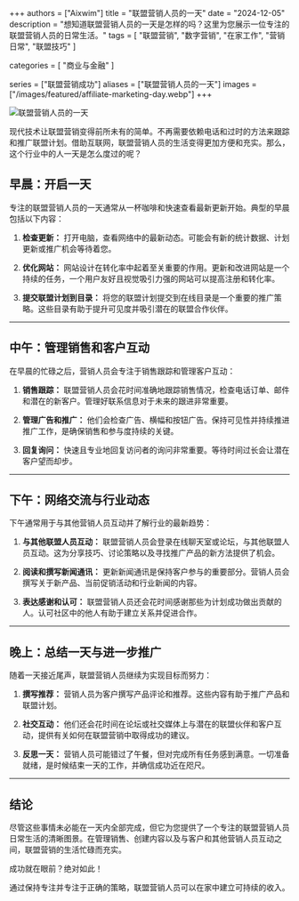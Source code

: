 +++
authors = ["Aixwim"]
title = "联盟营销人员的一天"
date = "2024-12-05"
description = "想知道联盟营销人员的一天是怎样的吗？这里为您展示一位专注的联盟营销人员的日常生活。"
tags = [
  "联盟营销",
  "数字营销",
  "在家工作",
  "营销日常",
  "联盟技巧"
]

categories = [
  "商业与金融"
]

series = ["联盟营销成功"]
aliases = ["联盟营销人员的一天"]
images = ["/images/featured/affiliate-marketing-day.webp"]
+++

![联盟营销人员的一天]( /images/featured/affiliate-marketing-day.webp)

现代技术让联盟营销变得前所未有的简单。不再需要依赖电话和过时的方法来跟踪和推广联盟计划。借助互联网，联盟营销人员的生活变得更加方便和充实。那么，这个行业中的人一天是怎么度过的呢？

<!--more-->

## 早晨：开启一天

专注的联盟营销人员的一天通常从一杯咖啡和快速查看最新更新开始。典型的早晨包括以下内容：

1. **检查更新：** 打开电脑，查看网络中的最新动态。可能会有新的统计数据、计划更新或推广机会等待着您。

2. **优化网站：** 网站设计在转化率中起着至关重要的作用。更新和改进网站是一个持续的任务，一个用户友好且视觉吸引力强的网站可以提高注册和转化率。

3. **提交联盟计划到目录：** 将您的联盟计划提交到在线目录是一个重要的推广策略。这些目录有助于提升可见度并吸引潜在的联盟合作伙伴。

---

## 中午：管理销售和客户互动

在早晨的忙碌之后，营销人员会专注于销售跟踪和管理客户互动：

1. **销售跟踪：** 联盟营销人员会花时间准确地跟踪销售情况，检查电话订单、邮件和潜在的新客户。管理好联系信息对于未来的跟进非常重要。

2. **管理广告和推广：** 他们会检查广告、横幅和按钮广告。保持可见性并持续推进推广工作，是确保销售和参与度持续的关键。

3. **回复询问：** 快速且专业地回复访问者的询问非常重要。等待时间过长会让潜在客户望而却步。

---

## 下午：网络交流与行业动态

下午通常用于与其他营销人员互动并了解行业的最新趋势：

1. **与其他联盟人员互动：** 联盟营销人员会登录在线聊天室或论坛，与其他联盟人员互动。这为分享技巧、讨论策略以及寻找推广产品的新方法提供了机会。

2. **阅读和撰写新闻通讯：** 更新新闻通讯是保持客户参与的重要部分。营销人员会撰写关于新产品、当前促销活动和行业新闻的内容。

3. **表达感谢和认可：** 联盟营销人员还会花时间感谢那些为计划成功做出贡献的人。认可社区中的他人有助于建立关系并促进合作。

---

## 晚上：总结一天与进一步推广

随着一天接近尾声，联盟营销人员继续为实现目标而努力：

1. **撰写推荐：** 营销人员为客户撰写产品评论和推荐。这些内容有助于推广产品和联盟计划。

2. **社交互动：** 他们还会花时间在论坛或社交媒体上与潜在的联盟伙伴和客户互动，提供有关如何在联盟营销中取得成功的建议。

3. **反思一天：** 营销人员可能错过了午餐，但对完成所有任务感到满意。一切准备就绪，是时候结束一天的工作，并确信成功近在咫尺。

---

## 结论

尽管这些事情未必能在一天内全部完成，但它为您提供了一个专注的联盟营销人员日常生活的清晰图景。在管理销售、创建内容以及与客户和其他营销人员互动之间，联盟营销的生活忙碌而充实。

成功就在眼前？绝对如此！

通过保持专注并专注于正确的策略，联盟营销人员可以在家中建立可持续的收入。
